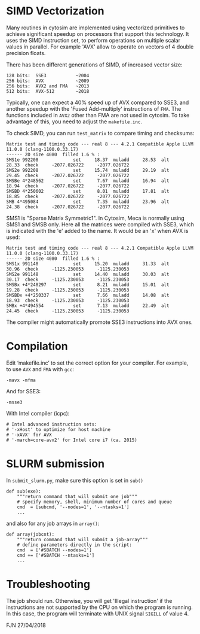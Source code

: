 
# SIMD Vectorization

Many routines in cytosim are implemented using vectorized primitives to achieve significant speedup on processors that support this technology. It uses the SIMD instruction set, to perform operations on multiple scalar values in parallel.
For example 'AVX' allow to operate on vectors of 4 double precision floats.

There has been different generations of SIMD, of increased vector size:

    128 bits:  SSE3           ~2004
    256 bits:  AVX            ~2009
    256 bits:  AVX2 and FMA   ~2013
    512 bits:  AVX-512        ~2018

Typically, one can expect a 40% speed up of AVX compared to SSE3, and 
another speedup with the 'Fused Add-multiply' instructions of `FMA`.
The functions included in `AVX2` other than FMA are not used in cytosim.
To take advantage of this, you need to adjust the `makefile.inc`.

To check SIMD, you can run `test_matrix` to compare timing and checksums:

    Matrix test and timing code --- real 8 --- 4.2.1 Compatible Apple LLVM 11.0.0 (clang-1100.0.33.17)
    ------ 2D size 4080  filled 1.6 % :
    SMS1e 992208             set     18.37  muladd     28.53  alt     28.33  check     -2077.026722     -2077.026722 
    SMS2e 992208             set     15.74  muladd     29.19  alt     29.45  check     -2077.026722     -2077.026722 
    SMSBe 4*248562           set      7.67  muladd     16.94  alt     18.94  check     -2077.026722     -2077.026722 
    SMSBD 4*250602           set      8.01  muladd     17.81  alt     18.85  check     -2077.026722     -2077.026722 
    SMB 4*495084             set      7.35  muladd     23.96  alt     24.38  check     -2077.026722     -2077.026722 

SMS1 is "Sparse Matrix Symmetric1". In Cytosim, Meca is normally using SMS1 and SMSB only.
Here all the matrices were compiled with SSE3, which is indicated with the 'e' added to the name.
It would be an 'x' when AVX is used:

    Matrix test and timing code --- real 8 --- 4.2.1 Compatible Apple LLVM 11.0.0 (clang-1100.0.33.17)
    ------ 2D size 4080  filled 1.6 % :
    SMS1x 991148             set     15.20  muladd     31.33  alt     30.96  check     -1125.230053     -1125.230053 
    SMS2e 991148             set     14.40  muladd     30.03  alt     30.17  check     -1125.230053     -1125.230053 
    SMSBx +4*248297          set      8.21  muladd     15.01  alt     19.28  check     -1125.230053     -1125.230053 
    SMSBDx +4*250337         set      7.66  muladd     14.08  alt     18.93  check     -1125.230053     -1125.230053 
    SMBx +4*494554           set      7.13  muladd     22.49  alt     24.45  check     -1125.230053     -1125.230053 

The compiler might automatically promote SSE3 instructions into AVX ones.

# Compilation

Edit ‘makefile.inc’ to set the correct option for your compiler.
For example, to use `AVX` and `FMA` with `gcc`:

    -mavx -mfma

And for SSE3:

    -msse3

With Intel compiler (icpc):

    # Intel advanced instruction sets:
    # '-xHost' to optimize for host machine
    # '-xAVX' for AVX
    # '-march=core-avx2' for Intel core i7 (ca. 2015)

# SLURM submission

In `submit_slurm.py`, make sure this option is set in `sub()`

    def sub(exe):
        """return command that will submit one job"""
        # specify memory, shell, minimum number of cores and queue
        cmd  = [subcmd, '--nodes=1', '--ntasks=1']
        ...
  	   	 
and also for any job arrays in `array()`:

    def array(jobcnt):
        """return command that will submit a job-array"""
        # define parameters directly in the script:
        cmd  = ['#SBATCH --nodes=1']
        cmd += ['#SBATCH --ntasks=1']
        ...

# Troubleshooting

The job should run. Otherwise, you will get 'Illegal instruction' if the instructions are not supported by the CPU on which the program is running. In this case, the program will terminate with UNIX signal `SIGILL` of value 4.


FJN 27/04/2018
